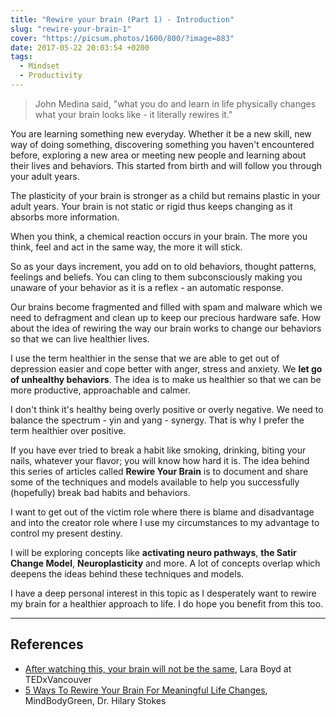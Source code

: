 ```yaml
---
title: "Rewire your brain (Part 1) - Introduction"
slug: "rewire-your-brain-1"
cover: "https://picsum.photos/1600/800/?image=883"
date: 2017-05-22 20:03:54 +0200
tags:
  - Mindset
  - Productivity
---
```


> John Medina said, "what you do and learn in life physically changes what your
> brain looks like - it literally rewires it."

You are learning something new everyday. Whether it be a new skill, new way of
doing something, discovering something you haven't encountered before, exploring
a new area or meeting new people and learning about their lives and behaviors.
This started from birth and will follow you through your adult years.

The plasticity of your brain is stronger as a child but remains plastic in your
adult years. Your brain is not static or rigid thus keeps changing as it absorbs
more information.

When you think, a chemical reaction occurs in your brain. The more you think, feel
and act in the same way, the more it will stick.

So as your days increment, you add on to old behaviors, thought patterns, feelings
and beliefs. You can cling to them subconsciously making you unaware of your
behavior as it is a reflex - an automatic response.

Our brains become fragmented and filled with spam and malware which we need to
defragment and clean up to keep our precious hardware safe. How about the idea
of rewiring the way our brain works to change our behaviors so that we can
live healthier lives.

I use the term healthier in the sense that we are able to get out of depression
easier and cope better with anger, stress and anxiety. We **let go of unhealthy
behaviors**. The idea is to make us healthier so that we can be more productive,
approachable and calmer.

I don't think it's healthy being overly positive or overly negative. We need
to balance the spectrum - yin and yang - synergy. That is why I prefer the term
healthier over positive.

If you have ever tried to break a habit like smoking, drinking, biting your nails,
whatever your flavor; you will know how hard it is. The idea behind this series
of articles called **Rewire Your Brain** is to document and share some of the
techniques and models available to help you successfully (hopefully) break
bad habits and behaviors.

I want to get out of the victim role where there is blame and disadvantage and
into the creator role where I use my circumstances to my advantage to control
my present destiny.

I will be exploring concepts like **activating neuro pathways**, **the Satir Change
Model**, **Neuroplasticity** and more. A lot of concepts overlap which deepens
the ideas behind these techniques and models.

I have a deep personal interest in this topic as I desperately want to rewire
my brain for a healthier approach to life. I do hope you benefit from this too.

---

## References

- [After watching this, your brain will not be the same](https://www.youtube.com/watch?v=LNHBMFCzznE),
  Lara Boyd at TEDxVancouver
- [5 Ways To Rewire Your Brain For Meaningful Life Changes](https://www.mindbodygreen.com/0-11762/5-ways-to-rewire-your-brain-for-meaningful-life-changes.html),
  MindBodyGreen, Dr. Hilary Stokes
